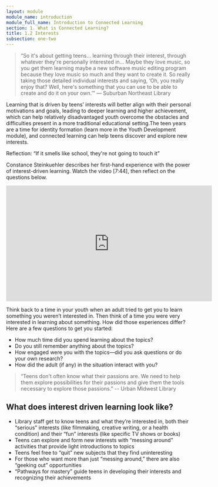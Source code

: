 ```yaml
---
layout: module
module_name: introduction
module_full_name: Introduction to Connected Learning
section: 1. What is Connected Learning?
title: 1.2 Interests
subsection: one-two
---
```


> “So it's about getting teens… learning through their interest, through whatever they're personally interested in… Maybe they love music, so you get them learning maybe a new software music editing program because they love music so much and they want to create it. So really taking those detailed individual interests and saying, ‘Oh, you really enjoy that? Well, here's something that you can use to be able to create and do it on your own.’” — Suburban Northeast Library

Learning that is driven by teens’ interests will better align with their personal motivations and goals, leading to deeper learning and higher achievement, which can help relatively disadvantaged youth overcome the obstacles and difficulties present in a more traditional educational setting.The teen years are a time for identity formation (learn more in the Youth Development module), and connected learning can help teens discover and explore new interests.

<div class="reflection">
  <p class="box-title">Reflection: “If it smells like school, they're not going to touch it”</p>
  <p>Constance Steinkuehler describes her first-hand experience with the power of interest-driven learning. Watch the video [7:44], then reflect on the questions below.</p>
  
<iframe width="560" height="315" src="https://www.youtube.com/embed/3wMk8SqFoEk" frameborder="0" allow="autoplay; encrypted-media" allowfullscreen></iframe>

<p>Think back to a time in your youth when an adult tried to get you to learn something you weren’t interested in. Then think of a time you were very interested in learning about something. How did those experiences differ? Here are a few questions to get you started:</p>
<ul>
  <li>How much time did you spend learning about the topics? </li>
  <li>Do you still remember anything about the topics? </li>
  <li>How engaged were you with the topics—did you ask questions or do your own research? </li>
  <li>How did the adult (if any) in the situation interact with you?</li>
</ul>
  </div>

> “Teens don't often know what their passions are. We need to help them explore possibilities for their passions and give them the tools necessary to explore those passions.” -- Urban Midwest Library

## What does interest driven learning look like? 
* Library staff get to know teens and what they’re interested in, both their “serious” interests (like filmmaking, creative writing, or a health condition) and their “fun” interests (like specific TV shows or books)
* Teens can explore and form new interests with “messing around” activities that provide light introductions to topics 
* Teens feel free to “quit” new subjects that they find uninteresting
* For those who want more than just “messing around,” there are also “geeking out” opportunities
* “Pathways for mastery” guide teens in developing their interests and recognizing their achievements
